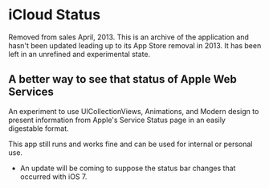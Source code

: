 # iCloud Status
Removed from sales April, 2013. This is an archive of the application and hasn't been updated leading up to its App Store removal in 2013. It has been left in an unrefined and experimental state.

## A better way to see that status of Apple Web Services
An experiment to use UICollectionViews, Animations, and Modern design to present information from Apple's Service Status page in an easily digestable format.

This app still runs and works fine and can be used for internal or personal use.
* An update will be coming to suppose the status bar changes that occurred with iOS 7.
